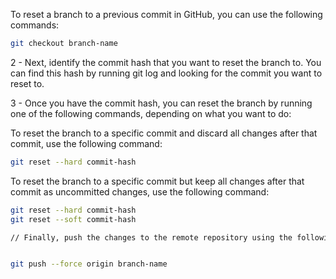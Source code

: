 To reset a branch to a previous commit in GitHub, you can use the following commands:

```bash
git checkout branch-name

```
2 - Next, identify the commit hash that you want to reset the branch to. You can find this hash by running git log and looking for the commit you want to reset to.

3 - Once you have the commit hash, you can reset the branch by running one of the following commands, depending on what you want to do:

To reset the branch to a specific commit and discard all changes after that commit, use the following command:
```bash
git reset --hard commit-hash

```
To reset the branch to a specific commit but keep all changes after that commit as uncommitted changes, use the following command:
```bash
git reset --hard commit-hash
git reset --soft commit-hash

// Finally, push the changes to the remote repository using the following command:


git push --force origin branch-name


```
